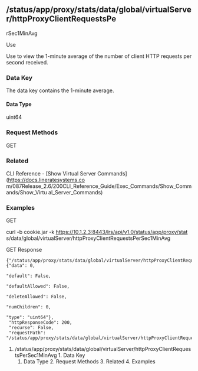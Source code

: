 ## /status/app/proxy/stats/data/global/virtualServer/httpProxyClientRequestsPe
rSec1MinAvg

Use

Use to view the 1-minute average of the number of client HTTP requests per
second received.

### Data Key

The data key contains the 1-minute average.

#### Data Type

uint64

### Request Methods

GET

### Related

CLI Reference - [Show Virtual Server Commands](https://docs.lineratesystems.co
m/087Release_2.6/200CLI_Reference_Guide/Exec_Commands/Show_Commands/Show_Virtu
al_Server_Commands)

### Examples

GET

curl -b cookie.jar -k https://10.1.2.3:8443/lrs/api/v1.0/status/app/proxy/stat
s/data/global/virtualServer/httpProxyClientRequestsPerSec1MinAvg

GET Response

    
    
    {"/status/app/proxy/stats/data/global/virtualServer/httpProxyClientRequestsPerSec1MinAvg": {"data": 0,
                                                                                              "default": False,
                                                                                              "defaultAllowed": False,
                                                                                              "deleteAllowed": False,
                                                                                              "numChildren": 0,
                                                                                              "type": "uint64"},
     "httpResponseCode": 200,
     "recurse": False,
     "requestPath": "/status/app/proxy/stats/data/global/virtualServer/httpProxyClientRequestsPerSec1MinAvg"}
    

  1. /status/app/proxy/stats/data/global/virtualServer/httpProxyClientRequestsPerSec1MinAvg
    1. Data Key
      1. Data Type
    2. Request Methods
    3. Related
    4. Examples

